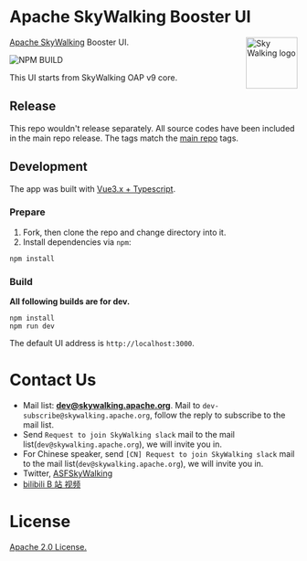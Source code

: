 # Apache SkyWalking Booster UI

<img src="http://skywalking.apache.org/assets/logo.svg" alt="Sky Walking logo" height="90px" align="right" />

[Apache SkyWalking](https://github.com/apache/skywalking) Booster UI.

![NPM BUILD](https://github.com/apache/skywalking-booster-ui/workflows/Node%20CI/badge.svg)

This UI starts from SkyWalking OAP v9 core.

## Release

This repo wouldn't release separately. All source codes have been included in the main repo release. The tags match the [main repo](https://github.com/apache/skywalking) tags.

## Development

The app was built with [Vue3.x + Typescript](https://github.com/vuejs/vue).

### Prepare

1. Fork, then clone the repo and change directory into it.
1. Install dependencies via `npm`:

```
npm install
```

### Build

**All following builds are for dev.**

```
npm install
npm run dev
```

The default UI address is `http://localhost:3000`.

# Contact Us

- Mail list: **dev@skywalking.apache.org**. Mail to `dev-subscribe@skywalking.apache.org`, follow the reply to subscribe to the mail list.
- Send `Request to join SkyWalking slack` mail to the mail list(`dev@skywalking.apache.org`), we will invite you in.
- For Chinese speaker, send `[CN] Request to join SkyWalking slack` mail to the mail list(`dev@skywalking.apache.org`), we will invite you in.
- Twitter, [ASFSkyWalking](https://twitter.com/AsfSkyWalking)
- [bilibili B 站 视频](https://space.bilibili.com/390683219)

# License

[Apache 2.0 License.](/LICENSE)
